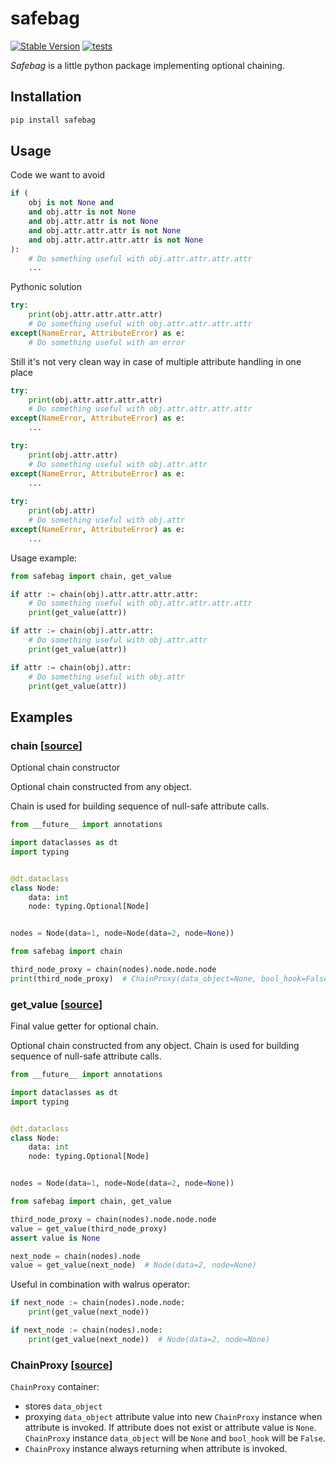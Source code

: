 # safebag
[![Stable Version](https://img.shields.io/pypi/v/safebag?color=black)](https://pypi.org/project/safebag/)
[![tests](https://github.com/galeNightIn/safebag/workflows/tests/badge.svg)](https://github.com/galeNightIn/safebag)

_Safebag_ is a little python package implementing optional chaining.

## Installation

```bash
pip install safebag
```

## Usage

Code we want to avoid

```python
if (
    obj is not None and 
    and obj.attr is not None 
    and obj.attr.attr is not None 
    and obj.attr.attr.attr is not None 
    and obj.attr.attr.attr.attr is not None
):
    # Do something useful with obj.attr.attr.attr.attr
    ...
```

Pythonic solution

```python
try:
    print(obj.attr.attr.attr.attr)
    # Do something useful with obj.attr.attr.attr.attr
except(NameError, AttributeError) as e:
    # Do something useful with an error
```

Still it's not very clean way in case of multiple attribute handling in one place
```python
try:
    print(obj.attr.attr.attr.attr)
    # Do something useful with obj.attr.attr.attr.attr
except(NameError, AttributeError) as e:
    ...

try:
    print(obj.attr.attr)
    # Do something useful with obj.attr.attr
except(NameError, AttributeError) as e:
    ...
    
try:
    print(obj.attr)
    # Do something useful with obj.attr
except(NameError, AttributeError) as e:
    ...
```

Usage example:
```python
from safebag import chain, get_value

if attr := chain(obj).attr.attr.attr.attr:
    # Do something useful with obj.attr.attr.attr.attr
    print(get_value(attr))

if attr := chain(obj).attr.attr:
    # Do something useful with obj.attr.attr
    print(get_value(attr))

if attr := chain(obj).attr:
    # Do something useful with obj.attr
    print(get_value(attr))
```


## Examples

### chain [[source](https://github.com/galeNightIn/safebag/blob/69e241022b85b3f4566556f3e3e956d5a750eb20/safebag/_methods.py#L9)]

Optional chain constructor

Optional chain constructed from any object.

Chain is used for building sequence of null-safe attribute calls.

```python
from __future__ import annotations

import dataclasses as dt
import typing


@dt.dataclass
class Node:
    data: int
    node: typing.Optional[Node]


nodes = Node(data=1, node=Node(data=2, node=None))

from safebag import chain

third_node_proxy = chain(nodes).node.node.node
print(third_node_proxy)  # ChainProxy(data_object=None, bool_hook=False)
```

### get_value [[source](https://github.com/galeNightIn/safebag/blob/69e241022b85b3f4566556f3e3e956d5a750eb20/safebag/_methods.py#L39)]

Final value getter for optional chain.

Optional chain constructed from any object. Chain is used for building sequence of null-safe attribute calls.

```python
from __future__ import annotations

import dataclasses as dt
import typing


@dt.dataclass
class Node:
    data: int
    node: typing.Optional[Node]


nodes = Node(data=1, node=Node(data=2, node=None))

from safebag import chain, get_value

third_node_proxy = chain(nodes).node.node.node
value = get_value(third_node_proxy)
assert value is None

next_node = chain(nodes).node
value = get_value(next_node)  # Node(data=2, node=None)
```

Useful in combination with walrus operator:

```python
if next_node := chain(nodes).node.node:
    print(get_value(next_node))

if next_node := chain(nodes).node:
    print(get_value(next_node))  # Node(data=2, node=None)
```

### ChainProxy [[source](https://github.com/galeNightIn/safebag/blob/69e241022b85b3f4566556f3e3e956d5a750eb20/safebag/_chain_proxy.py#L11)]

`ChainProxy` container:
* stores `data_object`
* proxying `data_object` attribute value into new `ChainProxy` instance
when attribute is invoked. If attribute does not exist or attribute value is `None`.
`ChainProxy` instance `data_object` will be `None` and `bool_hook` will be `False`.
* `ChainProxy` instance always returning when attribute is invoked.
